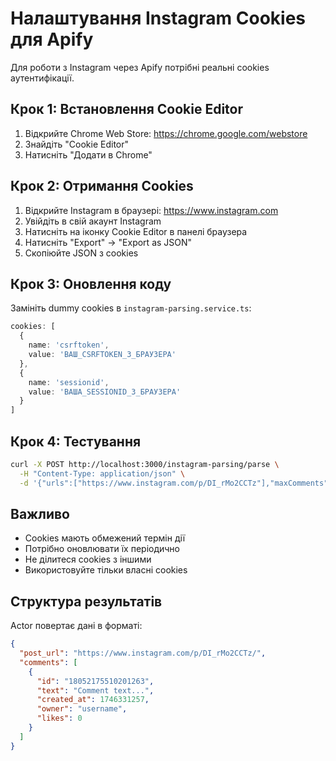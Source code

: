 # Налаштування Instagram Cookies для Apify

Для роботи з Instagram через Apify потрібні реальні cookies аутентифікації.

## Крок 1: Встановлення Cookie Editor

1. Відкрийте Chrome Web Store: https://chrome.google.com/webstore
2. Знайдіть "Cookie Editor" 
3. Натисніть "Додати в Chrome"

## Крок 2: Отримання Cookies

1. Відкрийте Instagram в браузері: https://www.instagram.com
2. Увійдіть в свій акаунт Instagram
3. Натисніть на іконку Cookie Editor в панелі браузера
4. Натисніть "Export" → "Export as JSON"
5. Скопіюйте JSON з cookies

## Крок 3: Оновлення коду

Замініть dummy cookies в `instagram-parsing.service.ts`:

```typescript
cookies: [
  {
    name: 'csrftoken',
    value: 'ВАШ_CSRFTOKEN_З_БРАУЗЕРА'
  },
  {
    name: 'sessionid', 
    value: 'ВАША_SESSIONID_З_БРАУЗЕРА'
  }
]
```

## Крок 4: Тестування

```bash
curl -X POST http://localhost:3000/instagram-parsing/parse \
  -H "Content-Type: application/json" \
  -d '{"urls":["https://www.instagram.com/p/DI_rMo2CCTz"],"maxComments":5}'
```

## Важливо

- Cookies мають обмежений термін дії
- Потрібно оновлювати їх періодично
- Не ділитеся cookies з іншими
- Використовуйте тільки власні cookies

## Структура результатів

Actor повертає дані в форматі:

```json
{
  "post_url": "https://www.instagram.com/p/DI_rMo2CCTz/",
  "comments": [
    {
      "id": "18052175510201263",
      "text": "Comment text...",
      "created_at": 1746331257,
      "owner": "username",
      "likes": 0
    }
  ]
}
```
